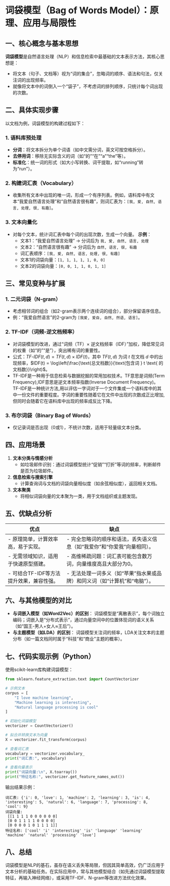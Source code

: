 # 词袋模型（Bag of Words Model）：原理、应用与局限性

## 一、核心概念与基本思想

**词袋模型**是自然语言处理（NLP）和信息检索中最基础的文本表示方法，其核心思想是：
- 将文本（句子、文档等）视为“词的集合”，忽略词的顺序、语法和句法，仅关注词的出现频率。
- 就像将文本中的词倒入一个“袋子”，不考虑词的排列顺序，只统计每个词出现的次数。

## 二、具体实现步骤

以文档为例，词袋模型的构建过程如下：

### 1. 语料库预处理
- **分词**：将文本拆分为单个词语（如中文需分词，英文可按空格拆分）。
- **去停用词**：移除无实际含义的词（如“的”“在”“a”“the”等）。
- **标准化**：统一词的形式（如大小写转换、词干提取，如“running”转为“run”）。

### 2. 构建词汇表（Vocabulary）
- 收集所有文本中出现的唯一词，形成一个有序列表。例如，语料库中有文本“我爱自然语言处理”和“自然语言很有趣”，则词汇表为：`[我, 爱, 自然, 语言, 处理, 很, 有趣]`。

### 3. 文本向量化
- 对每个文本，统计词汇表中每个词的出现次数，生成一个向量。
  **示例**：
  - 文本1：“我爱自然语言处理” → 分词后为 `我, 爱, 自然, 语言, 处理`
  - 文本2：“自然语言很有趣” → 分词后为 `自然, 语言, 很, 有趣`
  - 词汇表顺序：`[我, 爱, 自然, 语言, 处理, 很, 有趣]`
  - 文本1的词袋向量：`[1, 1, 1, 1, 1, 0, 0]`
  - 文本2的词袋向量：`[0, 0, 1, 1, 0, 1, 1]`

## 三、常见变种与扩展

### 1. 二元词袋（N-gram）
- 考虑相邻词的组合（如2-gram表示两个连续词的组合），部分保留语序信息。
- 例：“我爱自然语言”的2-gram为 `[我爱, 爱自, 自然, 然语, 语言]`。

### 2. TF-IDF（词频-逆文档频率）
- 对词袋模型的改进，通过“词频（TF）× 逆文档频率（IDF）”加权，降低常见词的权重（如“的”“是”），突出稀有词的重要性。
- 公式：$TF\text{-}IDF(t, d) = TF(t, d) \times IDF(t)$，其中 $TF(t, d)$ 为词 $t$ 在文档 $d$ 中的出现频率，$IDF(t) = \log\left(\frac{\text{总文档数}}{\text{包含词 } t \text{ 的文档数}}\right)$。
- TF-IDF是一种用于信息检索与数据挖掘的常用加权技术。TF意思是词频(Term Frequency),IDF意思是逆文本频率指数(Inverse Document Frequency)。TF-IDF是一种统计方法,用以评估一字词对于一个文件集或一个语料库中的其中一份文件的重要程度。字词的重要性随着它在文件中出现的次数成正比增加,但同时会随着它在语料库中出现的频率成反比下降。

### 3. 布尔词袋（Binary Bag of Words）
- 仅记录词是否出现（0或1），不统计次数，适用于轻量级文本分类。

## 四、应用场景

1. **文本分类与情感分析**
   - 如垃圾邮件识别：通过词袋模型统计“促销”“打折”等词的频率，判断邮件是否为垃圾邮件。
2. **信息检索与搜索引擎**
   - 计算查询词与文档的词袋向量相似度（如余弦相似度），返回相关文档。
3. **文本聚类**
   - 将相似词袋向量的文本聚为一类，用于文档组织或主题发现。

## 五、优缺点分析

| **优点**                                                                 | **缺点**                                                                 |
|--------------------------------------------------------------------------|--------------------------------------------------------------------------|
| - 原理简单，计算效率高，易于实现。                                         | - 完全忽略词的顺序和语法，丢失语义信息（如“我爱你”和“你爱我”向量相同）。   |
| - 无需领域知识，适用于快速原型搭建。                                       | - 高维稀疏问题：词汇表可能包含数万词，向量维度高且大部分为0。             |
| - 可结合TF-IDF等方法提升效果，兼容性强。                                   | - 无法处理一词多义（如“苹果”指水果或品牌）和同义词（如“计算机”和“电脑”）。 |

## 六、与其他模型的对比

- **与词嵌入模型（如Word2Vec）的区别**：
  词袋模型是“离散表示”，每个词独立编码；词嵌入是“分布式表示”，通过向量空间中的位置体现词的语义关系（如“国王-男人+女人≈王后”）。
- **与主题模型（如LDA）的区别**：
  词袋模型关注词的频率，LDA关注文本的主题分布（如一篇文档同时属于“科技”和“商业”主题的概率）。

## 七、代码实现示例（Python）

使用scikit-learn库构建词袋模型：

```python
from sklearn.feature_extraction.text import CountVectorizer

# 示例文本
corpus = [
    "I love machine learning",
    "Machine learning is interesting",
    "Natural language processing is cool"
]

# 初始化词袋模型
vectorizer = CountVectorizer()

# 拟合并转换文本为向量
X = vectorizer.fit_transform(corpus)

# 查看词汇表
vocabulary = vectorizer.vocabulary_
print("词汇表:", vocabulary)

# 查看向量表示
print("词袋向量:\n", X.toarray())
print("特征名称:", vectorizer.get_feature_names_out())
```

输出结果示例：

```
词汇表: {'i': 0, 'love': 1, 'machine': 2, 'learning': 3, 'is': 4, 'interesting': 5, 'natural': 6, 'language': 7, 'processing': 8, 'cool': 9}
词袋向量:
 [[1 1 1 1 0 0 0 0 0 0]
 [0 0 1 1 1 1 0 0 0 0]
 [0 0 0 0 1 0 1 1 1 1]]
特征名称: ['cool' 'i' 'interesting' 'is' 'language' 'learning' 'machine' 'natural' 'processing' 'love']
```

## 八、总结

词袋模型是NLP的基石，虽存在语义丢失等局限，但因其简单高效，仍广泛应用于文本分析的基础任务。在实际应用中，常与其他模型结合（如先通过词袋模型提取特征，再输入神经网络），或采用TF-IDF、N-gram等改进方法优化效果。
